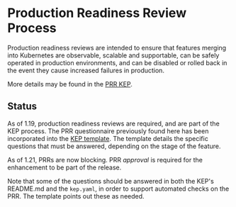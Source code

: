 # Production Readiness Review Process

Production readiness reviews are intended to ensure that features merging into
Kubernetes are observable, scalable and supportable, can be safely operated in
production environments, and can be disabled or rolled back in the event they
cause increased failures in production.

More details may be found in the [PRR KEP].

## Status

As of 1.19, production readiness reviews are required, and are part of the KEP
process. The PRR questionnaire previously found here has been incorporated into
the [KEP template]. The template details the specific questions that must be
answered, depending on the stage of the feature.

As of 1.21, PRRs are now blocking. PRR _approval_ is required for the enhancement
to be part of the release.

Note that some of the questions should be answered in both the KEP's README.md
and the `kep.yaml`, in order to support automated checks on the PRR. The
template points out these as needed.

[PRR KEP]: https://git.k8s.io/enhancements/keps/sig-architecture/1194-prod-readiness
[KEP template]: https://git.k8s.io/enhancements/keps/NNNN-kep-template
